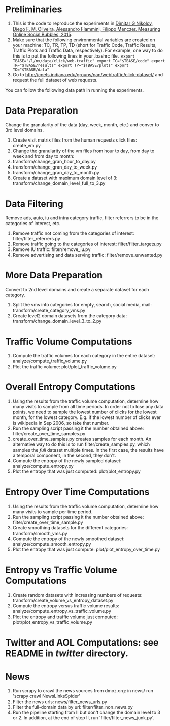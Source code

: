 # Preliminaries
1. This is the code to reproduce the experiments in [Dimitar G Nikolov, Diego F. M. Oliveira, Alessandro Flammini, Filippo Menczer. Measuring Online Social Bubbles, 2015](http://arxiv.org/abs/1502.07162).
2. Make sure that the following environmental variables are created on your machine: TC, TR, TP, TD (short for Traffic Code, Traffic Results, Traffic Plots and Traffic Data, respectively). For example, one way to do this is to put the following lines in your .bashrc file.```
export TBASE="/l/nx/data/click/web-traffic"
export TC="$TBASE/code"
export TR="$TBASE/results"
export TP="$TBASE/plots"
export TD="$TBASE/data"```
3. Go to http://cnets.indiana.edu/groups/nan/webtraffic/click-dataset/ and request the full dataset of web requests.

You can follow the following data path in running the experiments.

# Data Preparation

Change the granularity of the data (day, week, month, etc.) and conver to 3rd level domains.

1. Create visit matrix files from the human requests click files: create_vm.py
2. Change the granularity of the vm files from hour to day, from day to week and from day to month: 
  1. transform/change_gran_hour_to_day.py 
  2. transform/change_gran_day_to_week.py
  3. transform/change_gran_day_to_month.py
3. Create a dataset with maximum domain level of 3: transform/change_domain_level_full_to_3.py

# Data Filtering

Remove ads, auto, iu and intra category traffic, filter referrers to be in the categories of interest, etc.

1. Remove traffic not coming from the categories of interest: filter/filter_referrers.py
2. Remove traffic going to the categories of interest: filter/filter_targets.py
3. Remove IU traffic: filter/remove_iu.py
4. Remove advertising and data serving traffic: filter/remove_unwanted.py

# More Data Preparation

Convert to 2nd level domains and create a separate dataset for each category.

1. Split the vms into categories for empty, search, social media, mail: transform/create_category_vms.py
2. Create level2 domain datasets from the category data: transform/change_domain_level_3_to_2.py
   
# Traffic Volume Computations

1. Compute the traffic volumes for each category in the entire dataset: analyze/compute_traffic_volume.py
2. Plot the traffic volume: plot/plot_traffic_volume.py

# Overall Entropy Computations
1. Using the results from the traffic volume computation, determine how many visits to sample from all time periods. In order not to lose any data points, we need to sample the lowest number of clicks for the lowest month, for the lowest category. E.g. if the lowest number of clicks ever is wikipedia in Sep 2006, so take that number.
2. Run the sampling script passing it the number obtained above: filter/create_over_time_samples.py
  1. create_over_time_samples.py creates samples for each month. An alternative way to do this is to run filter/create_samples.py, which samples the *full* dataset multiple times. In the first case, the results have a temporal component, in the second, they don't.
3. Compute the entropy of the newly sampled dataset: analyze/compute_entropy.py
4. Plot the entropy that was just computed: plot/plot_entropy.py
 
# Entropy Over Time Computations
1. Using the results from the traffic volume computation, determine how many visits to sample per time period. 
2. Run the sampling script passing it the number obtained above: filter/create_over_time_sample.py
3. Create smoothing datasets for the different categories: transform/smooth_vms.py
4. Compute the entropy of the newly smoothed dataset: analyze/compute_smooth_entropy.py
5. Plot the entropy that was just compute: plot/plot_entropy_over_time.py

# Entropy vs Traffic Volume Computations
1. Create random datasets with increasing numbers of requests: transform/create_volume_vs_entropy_dataset.py
2. Compute the entropy versus traffic volume results: analyze/compute_entropy_vs_traffic_volume.py
3. Plot the entropy and traffic volume just computed: plot/plot_entropy_vs_traffic_volume.py

# Twitter and AOL Computations: see README in *twitter* directory.

# News
1. Run scrapy to crawl the news sources from dmoz.org: in news/ run 'scrapy crawl NewsLinksSpider'
2. Filter the news urls: news/filter_news_urls.py
3. Filter the full-domain data by url: filter/filter_non_news.py
4. Run the pipeline starting from II but don't change the domain level to 3 or 2. In addition, at the end of step II, run 'filter/filter_news_junk.py'.
